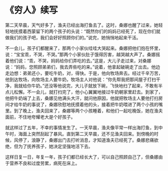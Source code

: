 # 《穷人》续写

第二天早晨，天气好多了，渔夫已经出海打鱼去了。这时，桑娜也醒了过来，她轻轻地抚摸着西蒙留下的两个孩子的头说：“既然你们的妈妈已经死了，现在你们就做我们的孩子吧，我们会好好照顾你们的。”说完，她悄悄地起来干活。

不一会儿，孩子们都醒来了，那两个小家伙哇哇大哭起来。桑娜把他们抱在怀里，说：“宝宝乖，不哭，不哭。”那两个小家伙肚子饿得厉害，越哭越大声了。桑娜摇着他们说：“乖，不哭，妈妈给你们弄吃的去。”这是，大儿子走过来，对桑娜说：“妈妈，您照顾弟弟们，我去弄些吃的来。”说着，他拿起破碗走了出去。他边走边想：弟弟还小，要吃牛奶，对，得快。于是，他向牧场奔去。经过千辛万苦，他到达牧场，向牧场主人要牛奶，牧场主人对他说：“你先帮我把那间屋子打扫干净，我就给你牛奶。”还没等他说完，大儿子就放下碗，飞快地扫了起来，不敢有半点儿松懈。不一会儿，就打扫完了，他小心翼翼地接过牛奶朝家里赶去。到家了，他把牛奶端了上去，桑娜见他满头大汗，就问他原因，他就把牧场主人要他打扫房间才给牛奶的事说了，桑娜欣慰地抚摸着他的头，接着把牛奶喂进了两个小孩的嘴里。到了晚上，渔夫回来了，桑娜等两个小孩睡着，和他们一起吃晚饭，她在渔夫面前，不住地夸耀老大是个好孩子。

就这样过了五年，不幸的事情发生了。一天早晨，渔夫像平常一样出海打鱼，到中午时，海面上突然刮起了暴风。直到第二天早晨，还不见渔夫回来。到傍晚的时候，风停了，浪静了，桑娜出门去打听消息，才知道渔夫已经死了。桑娜悲痛欲绝，但为了抚养孩子，她决定坚强地活下去。

这样日复一日，年复一年，孩子们都已经长大了，可以自己照顾自己了，但桑娜由于营养不良和过度劳累，病死在床上。
